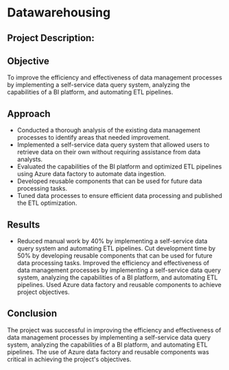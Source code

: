 # Datawarehousing

## Project Description:

## Objective

To improve the efficiency and effectiveness of data management processes by implementing a self-service data query system, analyzing the capabilities of a BI platform, and automating ETL pipelines.

## Approach

* Conducted a thorough analysis of the existing data management processes to identify areas that needed improvement.
* Implemented a self-service data query system that allowed users to retrieve data on their own without requiring assistance from data analysts.
* Evaluated the capabilities of the BI platform and optimized ETL pipelines using Azure data factory to automate data ingestion.
* Developed reusable components that can be used for future data processing tasks.
* Tuned data processes to ensure efficient data processing and published the ETL optimization.

## Results

- Reduced manual work by 40% by implementing a self-service data query system and automating ETL pipelines.
Cut development time by 50% by developing reusable components that can be used for future data processing tasks.
Improved the efficiency and effectiveness of data management processes by implementing a self-service data query system, analyzing the capabilities of a BI platform, and automating ETL pipelines.
Used Azure data factory and reusable components to achieve project objectives.

## Conclusion

The project was successful in improving the efficiency and effectiveness of data management processes by implementing a self-service data query system, analyzing the capabilities of a BI platform, and automating ETL pipelines.
The use of Azure data factory and reusable components was critical in achieving the project's objectives.
